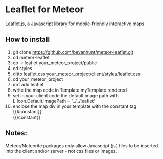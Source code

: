 # Leaflet for Meteor

[Leaflet.js](http://leafletjs.com/), a Javascript library for mobile-friendly interactive maps. 

## How to install 
1. git clone https://github.com/bevanhunt/meteor-leaflet.git 
2. cd meteor-leaflet
3. cp -r leaflet your_meteor_project/public 
4. cd styles 
5. ditto leaflet.css your_meteor_project/client/styles/leaflet.css
6. cd your_meteor_project
7. mrt add leaflet
8. write the map code in Template.myTemplate.rendered
9. set in your client code the default image path with L.Icon.Default.imagePath = '../../leaflet'
10. enclose the map div in your template with the constant tag {{#constant}}<div id="map">{{/constant}} 

## Notes: 
Meteor/Meteorite packages only allow Javascript (js) files to be inserted into the client and/or server - not css files or images.